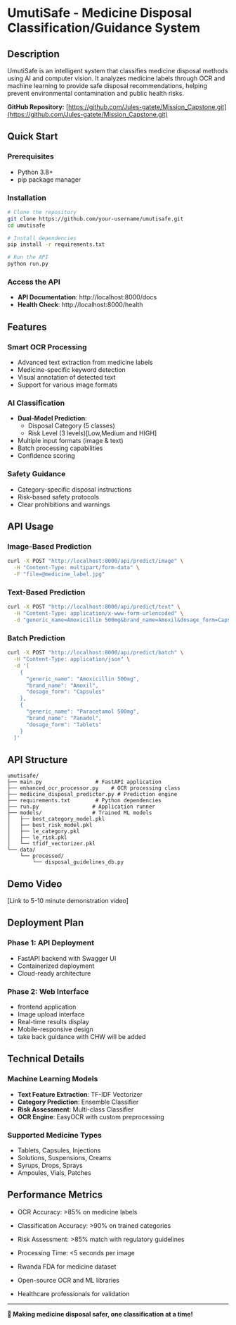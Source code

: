 # UmutiSafe -  Medicine Disposal Classification/Guidance System

## Description
UmutiSafe is an intelligent system that classifies medicine disposal methods using AI and computer vision. It analyzes medicine labels through OCR and machine learning to provide safe disposal recommendations, helping prevent environmental contamination and public health risks.

**GitHub Repository:** [https://github.com/Jules-gatete/Mission_Capstone.git](https://github.com/Jules-gatete/Mission_Capstone.git)

##  Quick Start

### Prerequisites
- Python 3.8+
- pip package manager

### Installation
```bash
# Clone the repository
git clone https://github.com/your-username/umutisafe.git
cd umutisafe

# Install dependencies
pip install -r requirements.txt

# Run the API
python run.py
```

### Access the API
- **API Documentation**: http://localhost:8000/docs
- **Health Check**: http://localhost:8000/health

##  Features

###  Smart OCR Processing
- Advanced text extraction from medicine labels
- Medicine-specific keyword detection
- Visual annotation of detected text
- Support for various image formats

###  AI Classification
- **Dual-Model Prediction**:
  - Disposal Category (5 classes)
  - Risk Level (3 levels)[Low,Medium and HIGH]
- Multiple input formats (image & text)
- Batch processing capabilities
- Confidence scoring

###  Safety Guidance
- Category-specific disposal instructions
- Risk-based safety protocols
- Clear prohibitions and warnings

##  API Usage

### Image-Based Prediction
```bash
curl -X POST "http://localhost:8000/api/predict/image" \
  -H "Content-Type: multipart/form-data" \
  -F "file=@medicine_label.jpg"
```

### Text-Based Prediction
```bash
curl -X POST "http://localhost:8000/api/predict/text" \
  -H "Content-Type: application/x-www-form-urlencoded" \
  -d "generic_name=Amoxicillin 500mg&brand_name=Amoxil&dosage_form=Capsules"
```

### Batch Prediction
```bash
curl -X POST "http://localhost:8000/api/predict/batch" \
  -H "Content-Type: application/json" \
  -d '[
    {
      "generic_name": "Amoxicillin 500mg",
      "brand_name": "Amoxil",
      "dosage_form": "Capsules"
    },
    {
      "generic_name": "Paracetamol 500mg", 
      "brand_name": "Panadol",
      "dosage_form": "Tablets"
    }
  ]'
```

## API Structure

```
umutisafe/
├── main.py                 # FastAPI application
├── enhanced_ocr_processor.py    # OCR processing class
├── medicine_disposal_predictor.py # Prediction engine
├── requirements.txt        # Python dependencies
├── run.py                 # Application runner
├── models/                # Trained ML models
│   ├── best_category_model.pkl
│   ├── best_risk_model.pkl
│   ├── le_category.pkl
│   ├── le_risk.pkl
│   └── tfidf_vectorizer.pkl
└── data/
    └── processed/
        └── disposal_guidelines_db.py
```

##  Demo Video

[Link to 5-10 minute demonstration video]



##  Deployment Plan

### Phase 1: API Deployment 
- FastAPI backend with Swagger UI
- Containerized deployment
- Cloud-ready architecture

### Phase 2: Web Interface 
-  frontend application
- Image upload interface
- Real-time results display
- Mobile-responsive design
- take back guidance with CHW will be added


##  Technical Details

### Machine Learning Models
- **Text Feature Extraction**: TF-IDF Vectorizer
- **Category Prediction**: Ensemble Classifier
- **Risk Assessment**: Multi-class Classifier
- **OCR Engine**: EasyOCR with custom preprocessing

### Supported Medicine Types
- Tablets, Capsules, Injections
- Solutions, Suspensions, Creams
- Syrups, Drops, Sprays
- Ampoules, Vials, Patches

##  Performance Metrics

- OCR Accuracy: >85% on medicine labels
- Classification Accuracy: >90% on trained categories
- Risk Assessment: >85% match with regulatory guidelines
- Processing Time: <5 seconds per image

- Rwanda FDA for medicine dataset
- Open-source OCR and ML libraries
- Healthcare professionals for validation

---

**💊 Making medicine disposal safer, one classification at a time!**


